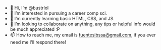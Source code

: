 - 👋 Hi, I’m @bustrlol
- 👀 I’m interested in pursuing a career comp sci.
- 🌱 I’m currently learning basic HTML, CSS, and JS.
- 💞️ I’m looking to collaborate on anything, any tips or helpful info would be much appreciated :P 
- 📫 How to reach me, my email is fuentesibssa@gmail.com, if you ever need me I'll respond there!
